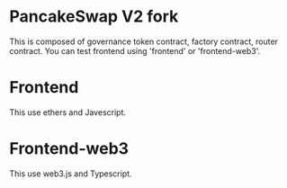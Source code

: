 # PancakeSwap V2 fork
This is composed of governance token contract, factory contract, router contract.
You can test frontend using 'frontend' or 'frontend-web3'.
# Frontend
This use ethers and Javescript.

# Frontend-web3
This use web3.js and Typescript.
